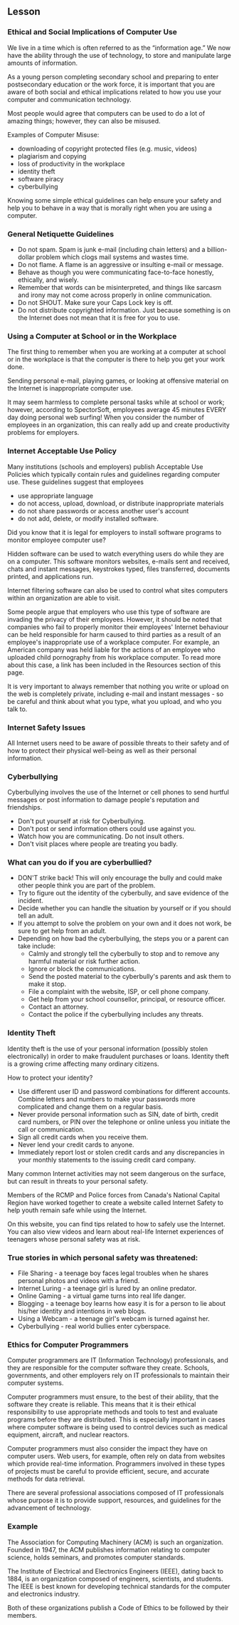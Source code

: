 ## Lesson

### Ethical and Social Implications of Computer Use

We live in a time which is often referred to as the “information age.” We now have the ability through the use of technology, to store and manipulate large amounts of information.

As a young person completing secondary school and preparing to enter postsecondary education or the work force, it is important that you are aware of both social and ethical implications related to how you use your computer and communication technology.

Most people would agree that computers can be used to do a lot of amazing things; however, they can also be misused.

Examples of Computer Misuse:
* downloading of copyright protected files (e.g. music, videos)
* plagiarism and copying
* loss of productivity in the workplace
* identity theft
* software piracy
* cyberbullying

Knowing some simple ethical guidelines can help ensure your safety and help you to behave in a way that is morally right when you are using a computer.

### General Netiquette Guidelines

* Do not spam. Spam is junk e-mail (including chain letters) and a billion-dollar problem which clogs mail systems and wastes time.
* Do not flame. A flame is an aggressive or insulting e-mail or message.
* Behave as though you were communicating face-to-face honestly, ethically, and wisely.
* Remember that words can be misinterpreted, and things like sarcasm and irony may not come across properly in online communication.
* Do not SHOUT. Make sure your Caps Lock key is off.
* Do not distribute copyrighted information. Just because something is on the Internet does not mean that it is free for you to use.

### Using a Computer at School or in the Workplace

The first thing to remember when you are working at a computer at school or in the workplace is that the computer is there to help you get your work done.

Sending personal e-mail, playing games, or looking at offensive material on the Internet is inappropriate computer use.

It may seem harmless to complete personal tasks while at school or work; however, according to SpectorSoft, employees average 45 minutes EVERY day doing personal web surfing! When you consider the number of employees in an organization, this can really add up and create productivity problems for employers.

### Internet Acceptable Use Policy

Many institutions (schools and employers) publish Acceptable Use Policies which typically contain rules and guidelines regarding computer use. These guidelines suggest that employees

* use appropriate language
* do not access, upload, download, or distribute inappropriate materials
* do not share passwords or access another user's account
* do not add, delete, or modify installed software.

Did you know that it is legal for employers to install software programs to monitor employee computer use?

Hidden software can be used to watch everything users do while they are on a computer. This software monitors websites, e-mails sent and received, chats and instant messages, keystrokes typed, files transferred, documents printed, and applications run.

Internet filtering software can also be used to control what sites computers within an organization are able to visit.

Some people argue that employers who use this type of software are invading the privacy of their employees. However, it should be noted that companies who fail to properly monitor their employees' Internet behaviour can be held responsible for harm caused to third parties as a result of an employee's inappropriate use of a workplace computer. For example, an American company was held liable for the actions of an employee who uploaded child pornography from his workplace computer. To read more about this case, a link has been included in the Resources section of this page.

It is very important to always remember that nothing you write or upload on the web is completely private, including e-mail and instant messages - so be careful and think about what you type, what you upload, and who you talk to.

### Internet Safety Issues

All Internet users need to be aware of possible threats to their safety and of how to protect their physical well-being as well as their personal information.

### Cyberbullying 

Cyberbullying involves the use of the Internet or cell phones to send hurtful messages or post information to damage people's reputation and friendships.

* Don't put yourself at risk for Cyberbullying.
* Don't post or send information others could use against you.
* Watch how you are communicating. Do not insult others.
* Don't visit places where people are treating you badly.

### What can you do if you are cyberbullied?

* DON'T strike back! This will only encourage the bully and could make other people think you are part of the problem.
* Try to figure out the identity of the cyberbully, and save evidence of the incident.
* Decide whether you can handle the situation by yourself or if you should tell an adult.
* If you attempt to solve the problem on your own and it does not work, be sure to get help from an adult.
* Depending on how bad the cyberbullying, the steps you or a parent can take include:
  * Calmly and strongly tell the cyberbully to stop and to remove any harmful material or risk further action.
  * Ignore or block the communications.
  * Send the posted material to the cyberbully's parents and ask them to make it stop.
  * File a complaint with the website, ISP, or cell phone company.
  * Get help from your school counsellor, principal, or resource officer.
  * Contact an attorney.
  * Contact the police if the cyberbullying includes any threats.

### Identity Theft

Identity theft is the use of your personal information (possibly stolen electronically) in order to make fraudulent purchases or loans. Identity theft is a growing crime affecting many ordinary citizens.

How to protect your identity?

* Use different user ID and password combinations for different accounts. Combine letters and numbers to make your passwords more complicated and change them on a regular basis.
* Never provide personal information such as SIN, date of birth, credit card numbers, or PIN over the telephone or online unless you initiate the call or communication.
* Sign all credit cards when you receive them.
* Never lend your credit cards to anyone.
* Immediately report lost or stolen credit cards and any discrepancies in your monthly statements to the issuing credit card company.

Many common Internet activities may not seem dangerous on the surface, but can result in threats to your personal safety.

Members of the RCMP and Police forces from Canada's National Capital Region have worked together to create a website called Internet Safety to help youth remain safe while using the Internet.

On this website, you can find tips related to how to safely use the Internet. You can also view videos and learn about real-life Internet experiences of teenagers whose personal safety was at risk.

### True stories in which personal safety was threatened:

* File Sharing - a teenage boy faces legal troubles when he shares personal photos and videos with a friend.
* Internet Luring - a teenage girl is lured by an online predator.
* Online Gaming - a virtual game turns into real life danger.
* Blogging - a teenage boy learns how easy it is for a person to lie about his/her identity and intentions in web blogs.
* Using a Webcam - a teenage girl's webcam is turned against her.
* Cyberbullying - real world bullies enter cyberspace.


### Ethics for Computer Programmers

Computer programmers are IT (Information Technology) professionals, and they are responsible for the computer software they create. Schools, governments, and other employers rely on IT professionals to maintain their computer systems.

Computer programmers must ensure, to the best of their ability, that the software they create is reliable. This means that it is their ethical responsibility to use appropriate methods and tools to test and evaluate programs before they are distributed. This is especially important in cases where computer software is being used to control devices such as medical equipment, aircraft, and nuclear reactors.

Computer programmers must also consider the impact they have on computer users. Web users, for example, often rely on data from websites which provide real-time information. Programmers involved in these types of projects must be careful to provide efficient, secure, and accurate methods for data retrieval.

There are several professional associations composed of IT professionals whose purpose it is to provide support, resources, and guidelines for the advancement of technology.


### Example

The Association for Computing Machinery (ACM) is such an organization. Founded in 1947, the ACM publishes information relating to computer science, holds seminars, and promotes computer standards.

The Institute of Electrical and Electronics Engineers (IEEE), dating back to 1884, is an organization composed of engineers, scientists, and students. The IEEE is best known for developing technical standards for the computer and electronics industry.

Both of these organizations publish a Code of Ethics to be followed by their members.
